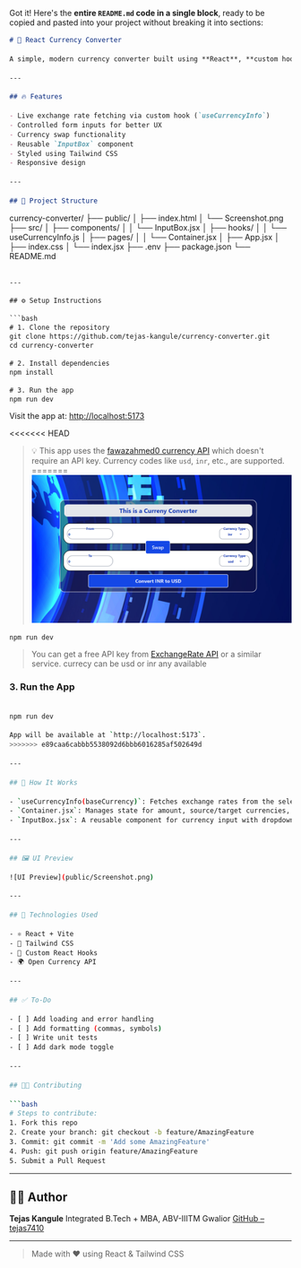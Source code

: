Got it! Here's the **entire `README.md` code in a single block**, ready to be copied and pasted into your project without breaking it into sections:

```markdown
# 💱 React Currency Converter

A simple, modern currency converter built using **React**, **custom hooks**, and **Tailwind CSS**. It fetches real-time exchange rates and allows bidirectional conversion between any two currencies.

---

## 🔥 Features

- Live exchange rate fetching via custom hook (`useCurrencyInfo`)
- Controlled form inputs for better UX
- Currency swap functionality
- Reusable `InputBox` component
- Styled using Tailwind CSS
- Responsive design

---

## 📂 Project Structure
```

currency-converter/
├── public/
│ ├── index.html
│ └── Screenshot.png
├── src/
│ ├── components/
│ │ └── InputBox.jsx
│ ├── hooks/
│ │ └── useCurrencyInfo.js
│ ├── pages/
│ │ └── Container.jsx
│ ├── App.jsx
│ ├── index.css
│ └── index.jsx
├── .env
├── package.json
└── README.md

````

---

## ⚙️ Setup Instructions

```bash
# 1. Clone the repository
git clone https://github.com/tejas-kangule/currency-converter.git
cd currency-converter

# 2. Install dependencies
npm install

# 3. Run the app
npm run dev
````

Visit the app at: [http://localhost:5173](http://localhost:5173)

<<<<<<< HEAD
> 💡 This app uses the [fawazahmed0 currency API](https://github.com/fawazahmed0/currency-api) which doesn't require an API key. Currency codes like `usd`, `inr`, etc., are supported.
=======
![App Screenshot](public/Screenshot.png)
```bash
npm run dev

```

> You can get a free API key from [ExchangeRate API](https://cdn.jsdelivr.net/npm/@fawazahmed0/currency-api@latest/v1/currencies/${currency}.json) or a similar service.
> currecy can be usd or inr any available

### 3. Run the App

```bash

npm run dev

App will be available at `http://localhost:5173`.
>>>>>>> e89caa6cabbb5538092d6bbb6016285af502649d

---

## 🧠 How It Works

- `useCurrencyInfo(baseCurrency)`: Fetches exchange rates from the selected base currency.
- `Container.jsx`: Manages state for amount, source/target currencies, and conversion logic.
- `InputBox.jsx`: A reusable component for currency input with dropdown and input field.

---

## 🖼️ UI Preview

![UI Preview](public/Screenshot.png)

---

## 🧩 Technologies Used

- ⚛️ React + Vite
- 💨 Tailwind CSS
- 🧠 Custom React Hooks
- 🌍 Open Currency API

---

## ✅ To-Do

- [ ] Add loading and error handling
- [ ] Add formatting (commas, symbols)
- [ ] Write unit tests
- [ ] Add dark mode toggle

---

## 🧑‍💻 Contributing

```bash
# Steps to contribute:
1. Fork this repo
2. Create your branch: git checkout -b feature/AmazingFeature
3. Commit: git commit -m 'Add some AmazingFeature'
4. Push: git push origin feature/AmazingFeature
5. Submit a Pull Request
```

---

## 🙋‍♂️ Author

**Tejas Kangule**
Integrated B.Tech + MBA, ABV-IIITM Gwalior
[GitHub – tejas7410](https://github.com/tejas7410)

---

> Made with ❤️ using React & Tailwind CSS
